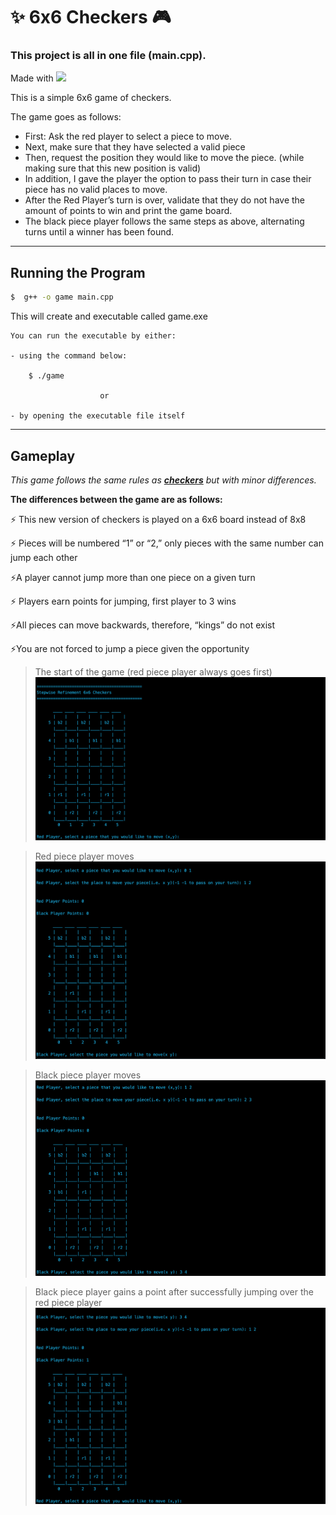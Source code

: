 # :sparkles: 6x6 Checkers  :video_game:

### **This project is all in one file (main.cpp).** 


Made with ![](https://img.shields.io/badge/C%2B%2B-00599C?&logo=c%2B%2B&logoColor=white)
 

This is a simple 6x6 game of checkers. 

The game goes as follows:

- First: Ask the red player to select a piece to move. 
- Next, make sure that they have selected a valid piece 
- Then, request the position they would like to move the piece. (while making sure that this new position is valid)
 - In addition, I gave the player the option to pass their turn in case their piece has no valid places to move. 
 - After the Red Player’s turn is over, validate that they do not have the amount of points to win and print the game board. 
 - The black piece player follows the same steps as above, alternating turns until a winner has been found. 


---
## Running the Program
```zsh
$  g++ -o game main.cpp
```
This will create and executable called game.exe 

    You can run the executable by either:

    - using the command below:

        $ ./game

                        or 

    - by opening the executable file itself


---
## Gameplay

*This game follows the same rules as [**checkers**](https://www.itsyourturn.com/t_helptopic2030.html) but with minor differences.*

**The differences between the game are as follows:**

:zap: This new version of checkers is played on a 6x6 board instead of 8x8

:zap: Pieces will be numbered “1” or “2,” only pieces with the same number can jump each
other

:zap:A player cannot jump more than one piece on a given turn

:zap: Players earn points for jumping, first player to 3 wins

:zap:All pieces can move backwards, therefore, “kings” do not exist

:zap:You are not forced to jump a piece given the opportunity


> The start of the game (red piece player always goes first)
![screenshot](images/start.png)

> Red piece player moves
![screenshot](images/red-player.png)

> Black piece player moves
![screenshot](images/black-player.png)

> Black piece player gains a point after successfully jumping over the red piece player
![screenshot](images/point-bp.png)



